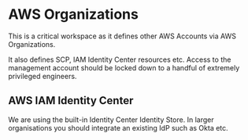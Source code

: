 # AWS Organizations

This is a critical workspace as it defines other AWS Accounts via AWS Organizations.

It also defines SCP, IAM Identity Center resources etc. Access to the management account should be locked down to a
handful of extremely privileged engineers.

## AWS IAM Identity Center 

We are using the built-in Identity Center Identity Store. In larger organisations you should integrate an existing IdP
such as Okta etc.
